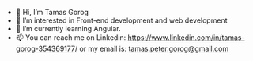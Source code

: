 - 👋 Hi, I’m Tamas Gorog
- 👀 I’m interested in Front-end development and web development
- 💞️ I’m currently learning Angular.
- 📫 You can reach me on Linkedin: https://www.linkedin.com/in/tamas-gorog-354369177/  or my email is: tamas.peter.gorog@gmail.com

